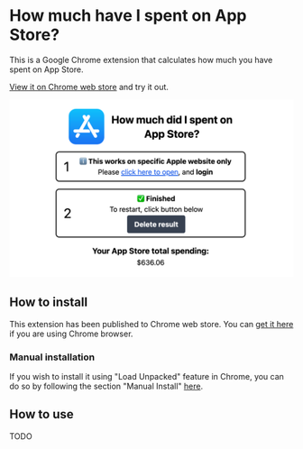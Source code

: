# How much have I spent on App Store?

This is a Google Chrome extension that calculates how much you have spent on App Store.

[View it on Chrome web store](https://chromewebstore.google.com/detail/how-much-did-i-spent-on-a/bgdecjabbhjkhenadhghpkkabmjdhhag?hl=en) and try it out.

![Image](./docs/store_materials/Screenshot-1.png)

## How to install

This extension has been published to Chrome web store. You can [get it here](https://chromewebstore.google.com/detail/how-much-did-i-spent-on-a/bgdecjabbhjkhenadhghpkkabmjdhhag?hl=en) if you are using Chrome browser.

### Manual installation

If you wish to install it using "Load Unpacked" feature in Chrome, you can do so by following the section "Manual Install" [here](./CONTRIBUTION.md).

## How to use

TODO
